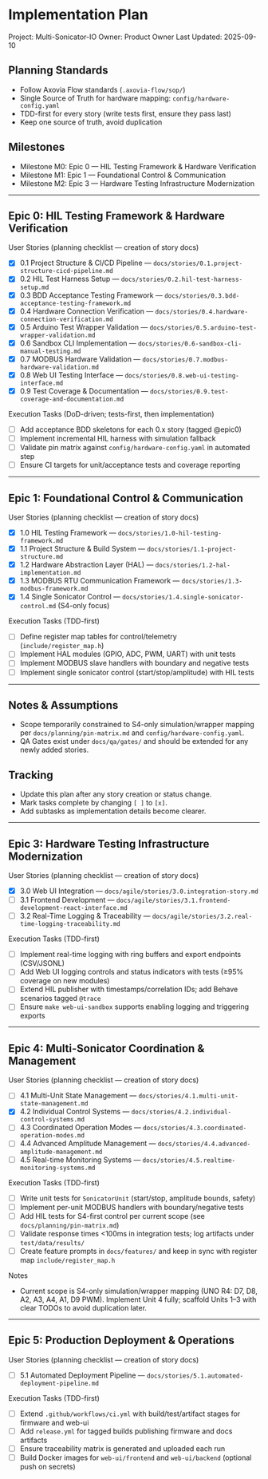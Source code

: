 # Implementation Plan

Project: Multi-Sonicator-IO
Owner: Product Owner
Last Updated: 2025-09-10

## Planning Standards

- Follow Axovia Flow standards (`.axovia-flow/sop/`)
- Single Source of Truth for hardware mapping: `config/hardware-config.yaml`
- TDD-first for every story (write tests first, ensure they pass last)
- Keep one source of truth, avoid duplication

## Milestones

- Milestone M0: Epic 0 — HIL Testing Framework & Hardware Verification
- Milestone M1: Epic 1 — Foundational Control & Communication
- Milestone M2: Epic 3 — Hardware Testing Infrastructure Modernization

---

## Epic 0: HIL Testing Framework & Hardware Verification

User Stories (planning checklist — creation of story docs)
- [x] 0.1 Project Structure & CI/CD Pipeline — `docs/stories/0.1.project-structure-cicd-pipeline.md`
- [x] 0.2 HIL Test Harness Setup — `docs/stories/0.2.hil-test-harness-setup.md`
- [x] 0.3 BDD Acceptance Testing Framework — `docs/stories/0.3.bdd-acceptance-testing-framework.md`
- [x] 0.4 Hardware Connection Verification — `docs/stories/0.4.hardware-connection-verification.md`
- [x] 0.5 Arduino Test Wrapper Validation — `docs/stories/0.5.arduino-test-wrapper-validation.md`
- [x] 0.6 Sandbox CLI Implementation — `docs/stories/0.6-sandbox-cli-manual-testing.md`
- [x] 0.7 MODBUS Hardware Validation — `docs/stories/0.7.modbus-hardware-validation.md`
- [x] 0.8 Web UI Testing Interface — `docs/stories/0.8.web-ui-testing-interface.md`
- [x] 0.9 Test Coverage & Documentation — `docs/stories/0.9.test-coverage-and-documentation.md`

Execution Tasks (DoD-driven; tests-first, then implementation)
- [ ] Add acceptance BDD skeletons for each 0.x story (tagged @epic0)
- [ ] Implement incremental HIL harness with simulation fallback
- [ ] Validate pin matrix against `config/hardware-config.yaml` in automated step
- [ ] Ensure CI targets for unit/acceptance tests and coverage reporting

---

## Epic 1: Foundational Control & Communication

User Stories (planning checklist — creation of story docs)
- [x] 1.0 HIL Testing Framework — `docs/stories/1.0-hil-testing-framework.md`
- [x] 1.1 Project Structure & Build System — `docs/stories/1.1-project-structure.md`
- [x] 1.2 Hardware Abstraction Layer (HAL) — `docs/stories/1.2-hal-implementation.md`
- [x] 1.3 MODBUS RTU Communication Framework — `docs/stories/1.3-modbus-framework.md`
- [x] 1.4 Single Sonicator Control — `docs/stories/1.4.single-sonicator-control.md` (S4-only focus)

Execution Tasks (TDD-first)
- [ ] Define register map tables for control/telemetry (`include/register_map.h`)
- [ ] Implement HAL modules (GPIO, ADC, PWM, UART) with unit tests
- [ ] Implement MODBUS slave handlers with boundary and negative tests
- [ ] Implement single sonicator control (start/stop/amplitude) with HIL tests

---

## Notes & Assumptions

- Scope temporarily constrained to S4-only simulation/wrapper mapping per `docs/planning/pin-matrix.md` and `config/hardware-config.yaml`.
- QA Gates exist under `docs/qa/gates/` and should be extended for any newly added stories.

## Tracking

- Update this plan after any story creation or status change.
- Mark tasks complete by changing `[ ]` to `[x]`.
- Add subtasks as implementation details become clearer.

---

## Epic 3: Hardware Testing Infrastructure Modernization

User Stories (planning checklist — creation of story docs)
- [x] 3.0 Web UI Integration — `docs/agile/stories/3.0.integration-story.md`
- [ ] 3.1 Frontend Development — `docs/agile/stories/3.1.frontend-development-react-interface.md`
- [ ] 3.2 Real-Time Logging & Traceability — `docs/agile/stories/3.2.real-time-logging-traceability.md`

Execution Tasks (TDD-first)
- [ ] Implement real-time logging with ring buffers and export endpoints (CSV/JSONL)
- [ ] Add Web UI logging controls and status indicators with tests (≥95% coverage on new modules)
- [ ] Extend HIL publisher with timestamps/correlation IDs; add Behave scenarios tagged `@trace`
- [ ] Ensure `make web-ui-sandbox` supports enabling logging and triggering exports

---

## Epic 4: Multi-Sonicator Coordination & Management

User Stories (planning checklist — creation of story docs)
- [ ] 4.1 Multi-Unit State Management — `docs/stories/4.1.multi-unit-state-management.md`
- [x] 4.2 Individual Control Systems — `docs/stories/4.2.individual-control-systems.md`
- [ ] 4.3 Coordinated Operation Modes — `docs/stories/4.3.coordinated-operation-modes.md`
- [ ] 4.4 Advanced Amplitude Management — `docs/stories/4.4.advanced-amplitude-management.md`
- [ ] 4.5 Real-time Monitoring Systems — `docs/stories/4.5.realtime-monitoring-systems.md`

Execution Tasks (TDD-first)
- [ ] Write unit tests for `SonicatorUnit` (start/stop, amplitude bounds, safety)
- [ ] Implement per-unit MODBUS handlers with boundary/negative tests
- [ ] Add HIL tests for S4-first control per current scope (see `docs/planning/pin-matrix.md`)
- [ ] Validate response times <100ms in integration tests; log artifacts under `test/data/results/`
- [ ] Create feature prompts in `docs/features/` and keep in sync with register map `include/register_map.h`

Notes
- Current scope is S4-only simulation/wrapper mapping (UNO R4: D7, D8, A2, A3, A4, A1, D9 PWM). Implement Unit 4 fully; scaffold Units 1–3 with clear TODOs to avoid duplication later.

---

## Epic 5: Production Deployment & Operations

User Stories (planning checklist — creation of story docs)
- [ ] 5.1 Automated Deployment Pipeline — `docs/stories/5.1.automated-deployment-pipeline.md`

Execution Tasks (TDD-first)
- [ ] Extend `.github/workflows/ci.yml` with build/test/artifact stages for firmware and web-ui
- [ ] Add `release.yml` for tagged builds publishing firmware and docs artifacts
- [ ] Ensure traceability matrix is generated and uploaded each run
- [ ] Build Docker images for `web-ui/frontend` and `web-ui/backend` (optional push on secrets)
